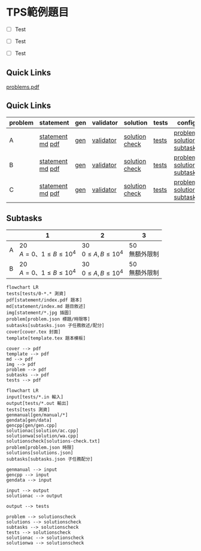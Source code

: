 # TPS範例題目

- [ ] Test
- [ ] Test
- [ ] Test


## Quick Links
[problems.pdf](pA/attachments/problems.pdf)

## Quick Links

| problem | statement | gen | validator | solution | tests | config |
| --- | --- | --- | --- | --- | --- | --- |
| A | [statement](pA/statement) [md](pA/statement/index.md) [pdf](pA/statement/index.pdf) | [gen](pA/gen) | [validator](pA/validator) | [solution](pA/solution) [check](pA/solutions-check.txt) | [tests](pA/tests) | [problem](pA/problem.json) [solutions](pA/solutions.json) [subtasks](pA/subtasks.json) |
| B | [statement](pB/statement) [md](pB/statement/index.md) [pdf](pB/statement/index.pdf) | [gen](pB/gen) | [validator](pB/validator) | [solution](pB/solution) [check](pB/solutions-check.txt) | [tests](pB/tests) | [problem](pB/problem.json) [solutions](pB/solutions.json) [subtasks](pB/subtasks.json) |
| C | [statement](pC/statement) [md](pC/statement/index.md) [pdf](pC/statement/index.pdf) | [gen](pC/gen) | [validator](pC/validator) | [solution](pC/solution) [check](pC/solutions-check.txt) | [tests](pC/tests) | [problem](pC/problem.json) [solutions](pC/solutions.json) [subtasks](pC/subtasks.json) |
<!-- new problem -->

## Subtasks
<!-- subtasks start -->
| | 1 | 2 | 3 |
| --- | --- | --- | --- |
| A | 20<br>$A = 0$、$1 \leq B \leq 10^{4}$ | 30<br>$0 \leq A, B \leq 10^{4}$ | 50<br>無額外限制 |
| B | 20<br>$A = 0$、$1 \leq B \leq 10^{4}$ | 30<br>$0 \leq A, B \leq 10^{4}$ | 50<br>無額外限制 |
<!-- subtasks end -->

```mermaid
flowchart LR
tests[tests/0-*.* 測資]
pdf[statement/index.pdf 題本]
md[statement/index.md 題目敘述]
img[statement/*.jpg 插圖]
problem[problem.json 標題/時限等]
subtasks[subtasks.json 子任務敘述/配分]
cover[cover.tex 封面]
template[template.tex 題本模板]

cover --> pdf
template --> pdf
md --> pdf
img --> pdf
problem --> pdf
subtasks --> pdf
tests --> pdf
```

```mermaid
flowchart LR
input[tests/*.in 輸入]
output[tests/*.out 輸出]
tests[tests 測資]
genmanual[gen/manual/*]
gendata[gen/data]
gencpp[gen/gen.cpp]
solutionac[solution/ac.cpp]
solutionwa[solution/wa.cpp]
solutionscheck[solutions-check.txt]
problem[problem.json 時限]
solutions[solutions.json]
subtasks[subtasks.json 子任務配分]

genmanual --> input
gencpp --> input
gendata --> input

input --> output
solutionac --> output

output --> tests

problem --> solutionscheck
solutions --> solutionscheck
subtasks --> solutionscheck
tests --> solutionscheck
solutionac --> solutionscheck
solutionwa --> solutionscheck
```
